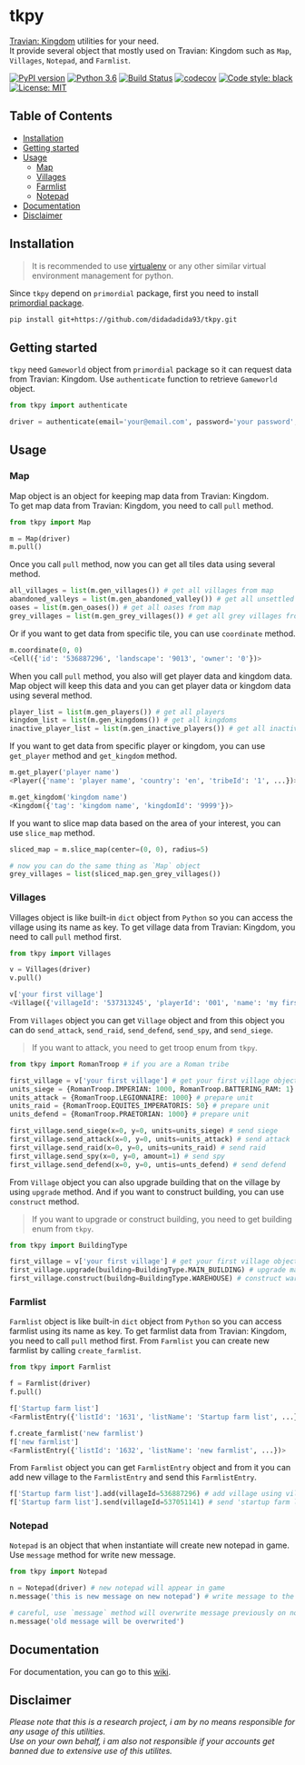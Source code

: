 # tkpy

[Travian: Kingdom](https://www.kingdoms.com) utilities for your need.  
It provide several object that mostly used on Travian: Kingdom such as `Map`, `Villages`, `Notepad`, and `Farmlist`.  

[![PyPI version](https://badge.fury.io/py/tkpy.svg)](https://pypi.org/project/tkpy/) [![Python 3.6](https://img.shields.io/badge/python-3.6+-blue.svg)](https://www.python.org/downloads/release/python-367/) [![Build Status](https://travis-ci.org/didadadida93/tkpy.svg?branch=master)](https://travis-ci.org/didadadida93/tkpy) [![codecov](https://codecov.io/gh/didadadida93/tkpy/branch/master/graph/badge.svg)](https://codecov.io/gh/didadadida93/tkpy) [![Code style: black](https://img.shields.io/badge/code%20style-black-000000.svg)](https://github.com/psf/black) [![License: MIT](https://img.shields.io/badge/License-MIT-brightgreen.svg)](https://opensource.org/licenses/MIT)

## Table of Contents
* [Installation](https://github.com/didadadida93/tkpy#installation)
* [Getting started](https://github.com/didadadida93/tkpy#getting-started)
* [Usage](https://github.com/didadadida93/tkpy#usage)
    * [Map](https://github.com/didadadida93/tkpy#map)
    * [Villages](https://github.com/didadadida93/tkpy#villages)
    * [Farmlist](https://github.com/didadadida93/tkpy#farmlist)
    * [Notepad](https://github.com/didadadida93/tkpy#notepad)
* [Documentation](https://github.com/didadadida93/tkpy#documentation)
* [Disclaimer](https://github.com/didadadida93/tkpy#disclaimer)

## Installation

>It is recommended to use [virtualenv](https://docs.python-guide.org/dev/virtualenvs/) or any other similar virtual environment management for python.

Since `tkpy` depend on `primordial` package, first you need to install [primordial package](https://github.com/didadadida93/primordial).

```sh
pip install git+https://github.com/didadadida93/tkpy.git
```

## Getting started

`tkpy` need `Gameworld` object from `primordial` package so it can request data from Travian: Kingdom. Use `authenticate` function to retrieve `Gameworld` object.  

```python
from tkpy import authenticate

driver = authenticate(email='your@email.com', password='your password', gameworld='com12')
```  

## Usage
### Map

Map object is an object for keeping map data from Travian: Kingdom.  
To get map data from Travian: Kingdom, you need to call `pull` method.

```python
from tkpy import Map

m = Map(driver)
m.pull()
```

Once you call `pull` method, now you can get all tiles data using several method.

```python
all_villages = list(m.gen_villages()) # get all villages from map
abandoned_valleys = list(m.gen_abandoned_valley()) # get all unsettled tiles from map
oases = list(m.gen_oases()) # get all oases from map
grey_villages = list(m.gen_grey_villages()) # get all grey villages from map
```

Or if you want to get data from specific tile, you can use `coordinate` method.

```python
m.coordinate(0, 0)
<Cell({'id': '536887296', 'landscape': '9013', 'owner': '0'})>
```

When you call `pull` method, you also will get player data and kingdom data. Map object will keep this data and you can get player data or kingdom data using several method.

```python
player_list = list(m.gen_players()) # get all players
kingdom_list = list(m.gen_kingdoms()) # get all kingdoms
inactive_player_list = list(m.gen_inactive_players()) # get all inactive players
```

If you want to get data from specific player or kingdom, you can use `get_player` method and `get_kingdom` method.

```python
m.get_player('player name')
<Player({'name': 'player name', 'country': 'en', 'tribeId': '1', ...})>

m.get_kingdom('kingdom name')
<Kingdom({'tag': 'kingdom name', 'kingdomId': '9999'})>
```

If you want to slice map data based on the area of your interest, you can use `slice_map` method.
```python
sliced_map = m.slice_map(center=(0, 0), radius=5)

# now you can do the same thing as `Map` object
grey_villages = list(sliced_map.gen_grey_villages())
```

### Villages
Villages object is like built-in `dict` object from `Python` so you can access the village using its name as key. To get village data from Travian: Kingdom, you need to call `pull` method first.

```python
from tkpy import Villages

v = Villages(driver)
v.pull()

v['your first village']
<Village({'villageId': '537313245', 'playerId': '001', 'name': 'my first village',...})>
```

From `Villages` object you can get `Village` object and from this object you can do `send_attack`, `send_raid`, `send_defend`, `send_spy`, and `send_siege`.

> If you want to attack, you need to get troop enum from `tkpy`.

```python
from tkpy import RomanTroop # if you are a Roman tribe

first_village = v['your first village'] # get your first village object
units_siege = {RomanTroop.IMPERIAN: 1000, RomanTroop.BATTERING_RAM: 1} # prepare unit
units_attack = {RomanTroop.LEGIONNAIRE: 1000} # prepare unit
units_raid = {RomanTroop.EQUITES_IMPERATORIS: 50} # prepare unit
units_defend = {RomanTroop.PRAETORIAN: 1000} # prepare unit

first_village.send_siege(x=0, y=0, units=units_siege) # send siege
first_village.send_attack(x=0, y=0, units=units_attack) # send attack
first_village.send_raid(x=0, y=0, units=units_raid) # send raid
first_village.send_spy(x=0, y=0, amount=1) # send spy
first_village.send_defend(x=0, y=0, untis=unts_defend) # send defend
```

From `Village` object you can also upgrade building that on the village by using `upgrade` method. And if you want to construct building, you can use `construct` method.

> If you want to upgrade or construct building, you need to get building enum from `tkpy`.

```python
from tkpy import BuildingType

first_village = v['your first village'] # get your first village object
first_village.upgrade(building=BuildingType.MAIN_BUILDING) # upgrade main building
first_village.construct(buildng=BuildingType.WAREHOUSE) # construct warehouse
```

### Farmlist
`Farmlist` object is like built-in `dict` object from `Python` so you can access farmlist using its name as key. To get farmlist data from Travian: Kingdom, you need to call `pull` method first. From `Farmlist` you can create new farmlist by calling `create_farmlist`.

```python
from tkpy import Farmlist

f = Farmlist(driver)
f.pull()

f['Startup farm list']
<FarmlistEntry({'listId': '1631', 'listName': 'Startup farm list', ...})>

f.create_farmlist('new farmlist')
f['new farmlist']
<FarmlistEntry({'listId': '1632', 'listName': 'new farmlist', ...})>
```

From `Farmlist` object you can get `FarmlistEntry` object and from it you can add new village to the `FarmlistEntry`  and send this `FarmlistEntry`.

```python
f['Startup farm list'].add(villageId=536887296) # add village using village id to 'Startup farm list'
f['Startup farm list'].send(villageId=537051141) # send 'startup farm list' from village using village id
```

### Notepad
`Notepad` is an object that when instantiate will create new notepad in game. Use `message` method for write new message.

```python
from tkpy import Notepad

n = Notepad(driver) # new notepad will appear in game
n.message('this is new message on new notepad') # write message to the notepad

# careful, use `message` method will overwrite message previously on notepad
n.message('old message will be overwrited')
```

## Documentation
For documentation, you can go to this [wiki](https://github.com/didadadida93/tkpy/wiki).

## Disclaimer
_Please note that this is a research project, i am by no means responsible for any usage of this utilities._  
_Use on your own behalf, i am also not responsible if your accounts get banned due to extensive use of this utilites._
